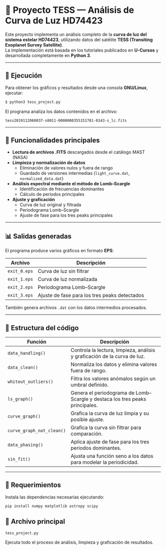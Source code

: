 # 🌌 Proyecto TESS — Análisis de Curva de Luz HD74423

Este proyecto implementa un análisis completo de la **curva de luz del sistema estelar HD74423**, utilizando datos del satélite **TESS (Transiting Exoplanet Survey Satellite)**.  
La implementación está basada en los tutoriales publicados en **U-Cursos** y desarrollada completamente en **Python 3**.

---

## 🚀 Ejecución

Para obtener los gráficos y resultados desde una consola **GNU/Linux**, ejecutar:

```bash
$ python3 tess_project.py
```

El programa analiza los datos contenidos en el archivo:
```
tess2019112060037-s0011-0000000355151781-0143-s_lc.fits
```

---

## 🧠 Funcionalidades principales

- **Lectura de archivos .FITS** descargados desde el catálogo MAST (NASA)
- **Limpieza y normalización de datos**
  - Eliminación de valores nulos y fuera de rango
  - Guardado de versiones intermedias (`light_curve.dat`, `normalized_data.dat`)
- **Análisis espectral mediante el método de Lomb–Scargle**
  - Identificación de frecuencias dominantes
  - Cálculo de periodos principales
- **Ajuste y graficación**
  - Curva de luz original y filtrada  
  - Periodograma Lomb–Scargle  
  - Ajuste de fase para los tres peaks principales

---

## 📊 Salidas generadas

El programa produce varios gráficos en formato **EPS**:

| Archivo | Descripción |
|----------|--------------|
| `exit_0.eps` | Curva de luz sin filtrar |
| `exit_1.eps` | Curva de luz normalizada |
| `exit_2.eps` | Periodograma Lomb–Scargle |
| `exit_3.eps` | Ajuste de fase para los tres peaks detectados |

También genera archivos `.dat` con los datos intermedios procesados.

---

## 🧩 Estructura del código

| Función | Descripción |
|----------|--------------|
| `data_handling()` | Controla la lectura, limpieza, análisis y graficación de la curva de luz. |
| `data_clean()` | Normaliza los datos y elimina valores fuera de rango. |
| `whitout_outliers()` | Filtra los valores anómalos según un umbral definido. |
| `ls_graph()` | Genera el periodograma de Lomb–Scargle y destaca los tres peaks principales. |
| `curve_graph()` | Grafica la curva de luz limpia y su posible ajuste. |
| `curve_graph_not_clean()` | Grafica la curva sin filtrar para comparación. |
| `data_phasing()` | Aplica ajuste de fase para los tres periodos dominantes. |
| `sin_fit()` | Ajusta una función seno a los datos para modelar la periodicidad. |

---

## 🧰 Requerimientos

Instala las dependencias necesarias ejecutando:

```bash
pip install numpy matplotlib astropy scipy
```

## 📁 Archivo principal

```
tess_project.py
```

Ejecuta todo el proceso de análisis, limpieza y graficación de resultados.
